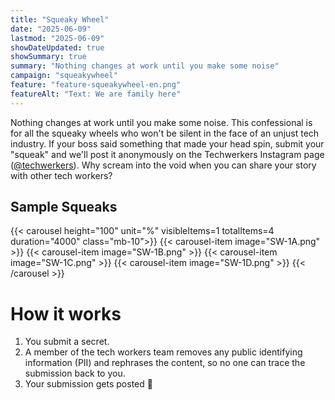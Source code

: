 ```yaml
---
title: "Squeaky Wheel"
date: "2025-06-09"
lastmod: "2025-06-09"
showDateUpdated: true
showSummary: true
summary: "Nothing changes at work until you make some noise"
campaign: "squeakywheel"
feature: "feature-squeakywheel-en.png"
featureAlt: "Text: We are family here"
---
```


Nothing changes at work until you make some noise. This confessional is for all the squeaky wheels who won't be silent in the face of an unjust tech industry. If your boss said something that made your head spin, submit your "squeak" and we'll post it anonymously on the Techwerkers Instagram page ([@techwerkers](https://instagram.com/techwerkers/)). Why scream into the void when you can share your story with other tech workers? 

## Sample Squeaks

{{< carousel height="100" unit="%" visibleItems=1 totalItems=4 duration="4000" class="mb-10">}}
    {{< carousel-item image="SW-1A.png" >}}
    {{< carousel-item image="SW-1B.png" >}}
    {{< carousel-item image="SW-1C.png" >}}
    {{< carousel-item image="SW-1D.png" >}}
{{< /carousel >}}

# How it works

1. You submit a secret. 
2. A member of the tech workers team removes any public identifying information (PII) and rephrases the content, so no one can trace the submission back to you. 
3. Your submission gets posted 🎉 

<iframe data-tally-src="https://tally.so/embed/meob7e?alignLeft=1&hideTitle=1&transparentBackground=1&dynamicHeight=1" loading="lazy" width="100%" height="100" frameborder="0" marginheight="0" marginwidth="0" title="Squeaky wheel confessionals"></iframe>
<script>var d=document,w="https://tally.so/widgets/embed.js",v=function(){"undefined"!=typeof Tally?Tally.loadEmbeds():d.querySelectorAll("iframe[data-tally-src]:not([src])").forEach((function(e){e.src=e.dataset.tallySrc}))};if("undefined"!=typeof Tally)v();else if(d.querySelector('script[src="'+w+'"]')==null){var s=d.createElement("script");s.src=w,s.onload=v,s.onerror=v,d.body.appendChild(s);}</script>

